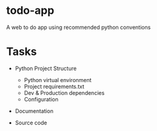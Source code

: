 # todo-app

A web to do app using recommended python conventions

# Tasks

-  Python Project Structure
    - Python virtual environment
    - Project requirements.txt
    - Dev & Production dependencies
    - Configuration 

- Documentation

- Source code


